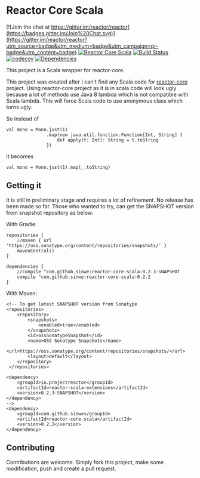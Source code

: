 # Reactor Core Scala
[![Join the chat at https://gitter.im/reactor/reactor](https://badges.gitter.im/Join%20Chat.svg)](https://gitter.im/reactor/reactor?utm_source=badge&utm_medium=badge&utm_campaign=pr-badge&utm_content=badge)
[![Reactor Core Scala](https://maven-badges.herokuapp.com/maven-central/com.github.sinwe/reactor-core-scala/badge.svg?style=plastic)](http://mvnrepository.com/artifact/com.github.sinwe/reactor-core-scala) 
[![Build Status](https://travis-ci.org/reactor/reactor-scala-extensions.svg?branch=master)](https://travis-ci.org/reactor/reactor-scala-extensions)
[![codecov](https://codecov.io/gh/sinwe/reactor-core-scala/branch/master/graph/badge.svg)](https://codecov.io/gh/sinwe/reactor-core-scala)
[![Dependencies](https://app.updateimpact.com/badge/816040452200468480/reactor-core-scala.svg?config=compile)](https://app.updateimpact.com/latest/816040452200468480/reactor-core-scala)
                            
This project is a Scala wrapper for reactor-core.

This project was created after I can't find any Scala code for [reactor-core](https://github.com/reactor/reactor-core) project.
Using reactor-core project as it is in scala code will look ugly because
a lot of methods use Java 8 lambda which is not compatible with Scala lambda.
This will force Scala code to use anonymous class which turns ugly.

So instead of

    val mono = Mono.just(1)
                   .map(new java.util.function.Function[Int, String] {
                       def apply(t: Int): String = t.toString
                   })
                   
it becomes

    val mono = Mono.just(1).map(_.toString)

## Getting it
It is still in preliminary stage and requires a lot of refinement. No release has been made so far.
Those who wanted to try, can get the SNAPSHOT version from snapshot repository as below:

With Gradle:
    
    repositories {
        //maven { url 'https://oss.sonatype.org/content/repositories/snapshots/' }
        mavenCentral()
    }
    
    dependencies {
        //compile "com.github.sinwe:reactor-core-scala:0.2.3-SNAPSHOT
        compile "com.github.sinwe:reactor-core-scala:0.2.2
    }

With Maven:

    <!-- To get latest SNAPSHOT version from Sonatype
    <repositories>
        <repository>
            <snapshots>
                <enabled>true</enabled>
            </snapshots>
            <id>ossSonatypeSnapshot</id>
            <name>OSS Sonatype Snapshots</name>
            <url>https://oss.sonatype.org/content/repositories/snapshots/</url>
            <layout>default</layout>
        </repository>
     </repositories>

    <dependency>
        <groupId>io.projectreactor</groupId>
        <artifactId>reactor-scala-extensions</artifactId>
        <version>0.2.3-SNAPSHOT</version>
    </dependency>
    -->
    <dependency>
        <groupId>com.github.sinwe</groupId>
        <artifactId>reactor-core-scala</artifactId>
        <version>0.2.2</version>
    </dependency>

## Contributing
Contributions are welcome. Simply fork this project, make some modification, push and 
create a pull request.
